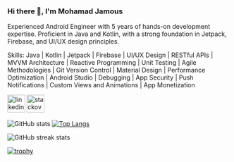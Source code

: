 ### Hi there 👋, I'm Mohamad Jamous
Experienced Android Engineer with 5 years of hands-on development expertise. Proficient in Java and Kotlin, with a strong foundation in Jetpack, Firebase, and UI/UX design principles. 



Skills: Java | Kotlin | Jetpack | Firebase | UI/UX Design | RESTful APIs | MVVM Architecture | Reactive Programming | Unit Testing  | Agile Methodologies | Git Version Control | Material Design | Performance Optimization | Android Studio | Debugging | App Security | Push Notifications  | Custom Views and Animations | App Monetization 



[<img src='https://cdn.jsdelivr.net/npm/simple-icons@3.0.1/icons/linkedin.svg' alt='linkedin' height='40'>](https://www.linkedin.com/in/mohamad-jamous-108488214//)  [<img src='https://cdn.jsdelivr.net/npm/simple-icons@3.0.1/icons/stackoverflow.svg' alt='stackoverflow' height='40'>](https://stackoverflow.com/users/15704156)  

![GitHub stats](https://github-readme-stats.vercel.app/api?username=mohamadjamous&show_icons=true)    [![Top Langs](https://github-readme-stats.vercel.app/api/top-langs/?username=mohamadjamous)](https://github.com/anuraghazra/github-readme-stats)  

![GitHub streak stats](https://streak-stats.demolab.com/?user=mohamadjamous)  


[![trophy](https://github-profile-trophy.vercel.app/?username=mohamadjamous)](https://github.com/ryo-ma/github-profile-trophy)
